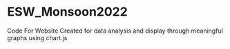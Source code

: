 # ESW_Monsoon2022

Code For Website Created for data analysis and display through meaningful graphs using chart.js
